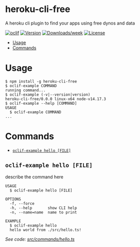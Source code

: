 heroku-cli-free
===============

A heroku cli plugin to find your apps using free dynos and data

[![oclif](https://img.shields.io/badge/cli-oclif-brightgreen.svg)](https://oclif.io)
[![Version](https://img.shields.io/npm/v/heroku-cli-free.svg)](https://npmjs.org/package/heroku-cli-free)
[![Downloads/week](https://img.shields.io/npm/dw/heroku-cli-free.svg)](https://npmjs.org/package/heroku-cli-free)
[![License](https://img.shields.io/npm/l/heroku-cli-free.svg)](https://github.com/hone/heroku-cli-free/blob/master/package.json)

<!-- toc -->
* [Usage](#usage)
* [Commands](#commands)
<!-- tocstop -->
# Usage
<!-- usage -->
```sh-session
$ npm install -g heroku-cli-free
$ oclif-example COMMAND
running command...
$ oclif-example (-v|--version|version)
heroku-cli-free/0.0.0 linux-x64 node-v14.17.3
$ oclif-example --help [COMMAND]
USAGE
  $ oclif-example COMMAND
...
```
<!-- usagestop -->
# Commands
<!-- commands -->
* [`oclif-example hello [FILE]`](#oclif-example-hello-file)

## `oclif-example hello [FILE]`

describe the command here

```
USAGE
  $ oclif-example hello [FILE]

OPTIONS
  -f, --force
  -h, --help       show CLI help
  -n, --name=name  name to print

EXAMPLE
  $ oclif-example hello
  hello world from ./src/hello.ts!
```

_See code: [src/commands/hello.ts](https://github.com/hone/heroku-cli-free/blob/v0.0.0/src/commands/hello.ts)_
<!-- commandsstop -->
